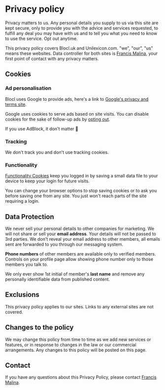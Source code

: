 Privacy policy
==============
Privacy matters to us. Any personal details you supply to us via this site are kept
secure, only to provide you with the advice and services requested,
to fulfill any deal you may have with us and to tell you what you need to know to use the service.
Opt out anytime.

This privacy policy covers Blocl.uk and Unilexicon.com. "we", "our", "us" means these websites.
Data controller for both sites is [Francis Malina](https://unilexicon.com/fm/),
your first point of contact with any privacy matters.

## Cookies

### Ad personalisation
Blocl uses Google to provide ads, here's a link to
[Google's privacy and terms site](https://policies.google.com/technologies/partner-sites).

Google uses cookies to serve ads based on site visits.
You can disable cookies for the sake of follow-up ads by
[opting out](http://www.google.co.uk/ads/preferences).

If you use AdBlock, it don't matter 🙁

### Tracking
We don't track you and don't use tracking cookies.

### Functionality
[Functionality Cookies](/rooms/cookies) keep you logged in by
saving a small data file to your device to keep your login for future visits.

You can change your browser options to stop saving cookies or to ask you before
saving one from any site. You just won't reach parts of the site requiring a login.

## Data Protection

We never sell your personal details to other companies for marketing.
We will not share or sell your **email address**. Your details will not be
passed to 3rd parties. We don't reveal your email address to other members, all
emails sent are forwarded to you through our messaging system.

**Phone numbers** of other members are available only to verified members. Controls on your
profile page allow showing phone number only to those members you talk to.

We only ever show 1st initial of member's **last name** and
remove any personally identifiable data from published content.

Exclusions
----------
This privacy policy applies to our sites. Links to any external sites are not covered.

Changes to the policy
---------------------
We may change this policy from time to time as we add new services or features,
or in response to changes in the law or our commercial arrangements. Any changes
to this policy will be posted on this page.

Contact
-------
If you have any questions about this Privacy Policy, please contact [Francis Malina](https://unilexicon.com/fm/).
